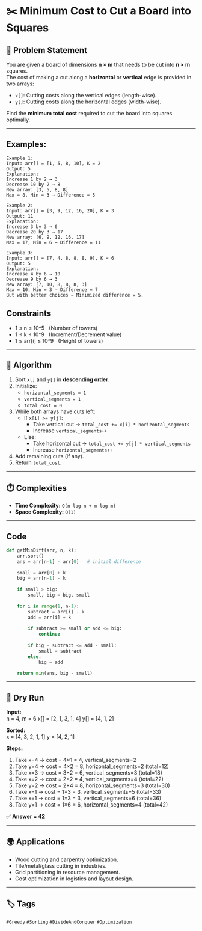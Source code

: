 # ✂️ Minimum Cost to Cut a Board into Squares

## 📌 Problem Statement  
You are given a board of dimensions **n × m** that needs to be cut into **n × m** squares.  
The cost of making a cut along a **horizontal** or **vertical** edge is provided in two arrays:  

- `x[]`: Cutting costs along the vertical edges (length-wise).  
- `y[]`: Cutting costs along the horizontal edges (width-wise).  

Find the **minimum total cost** required to cut the board into squares optimally.


---
## Examples:
```text
Example 1:
Input: arr[] = [1, 5, 8, 10], K = 2
Output: 5
Explanation:
Increase 1 by 2 → 3
Decrease 10 by 2 → 8
New array: [3, 5, 8, 8]
Max = 8, Min = 3 → Difference = 5

Example 2:
Input: arr[] = [3, 9, 12, 16, 20], K = 3
Output: 11
Explanation:
Increase 3 by 3 → 6
Decrease 20 by 3 → 17
New array: [6, 9, 12, 16, 17]
Max = 17, Min = 6 → Difference = 11

Example 3:
Input: arr[] = [7, 4, 8, 8, 8, 9], K = 6
Output: 5
Explanation:
Increase 4 by 6 → 10
Decrease 9 by 6 → 3
New array: [7, 10, 8, 8, 8, 3]
Max = 10, Min = 3 → Difference = 7
But with better choices → Minimized difference = 5.
```
## Constraints
- 1 ≤ n ≤ 10^5   (Number of towers)
- 1 ≤ k ≤ 10^9   (Increment/Decrement value)
- 1 ≤ arr[i] ≤ 10^9   (Height of towers)
---
## 🔑 Algorithm  
1. Sort `x[]` and `y[]` in **descending order**.  
2. Initialize:  
   - `horizontal_segments = 1`  
   - `vertical_segments = 1`  
   - `total_cost = 0`  
3. While both arrays have cuts left:  
   - If `x[i] >= y[j]`:  
     - Take vertical cut → `total_cost += x[i] * horizontal_segments`  
     - Increase `vertical_segments++`  
   - Else:  
     - Take horizontal cut → `total_cost += y[j] * vertical_segments`  
     - Increase `horizontal_segments++`  
4. Add remaining cuts (if any).  
5. Return `total_cost`.

---
## ⏱️ Complexities  
- **Time Complexity:** `O(n log n + m log m)`  
- **Space Complexity:** `O(1)`  

---
## Code
```python
def getMinDiff(arr, n, k):
    arr.sort()
    ans = arr[n-1] - arr[0]   # initial difference
    
    small = arr[0] + k
    big = arr[n-1] - k
    
    if small > big:
        small, big = big, small
    
    for i in range(1, n-1):
        subtract = arr[i] - k
        add = arr[i] + k
        
        if subtract >= small or add <= big:
            continue
        
        if big - subtract <= add - small:
            small = subtract
        else:
            big = add
    
    return min(ans, big - small)
```
---
## 🧮 Dry Run  
**Input:**  
n = 4, m = 6
x[] = [2, 1, 3, 1, 4]
y[] = [4, 1, 2]



**Sorted:**  
x = [4, 3, 2, 1, 1]
y = [4, 2, 1]


**Steps:**  
1. Take x=4 → cost = 4×1 = 4, vertical_segments=2  
2. Take y=4 → cost = 4×2 = 8, horizontal_segments=2 (total=12)  
3. Take x=3 → cost = 3×2 = 6, vertical_segments=3 (total=18)  
4. Take x=2 → cost = 2×2 = 4, vertical_segments=4 (total=22)  
5. Take y=2 → cost = 2×4 = 8, horizontal_segments=3 (total=30)  
6. Take x=1 → cost = 1×3 = 3, vertical_segments=5 (total=33)  
7. Take x=1 → cost = 1×3 = 3, vertical_segments=6 (total=36)  
8. Take y=1 → cost = 1×6 = 6, horizontal_segments=4 (total=42)  

✅ **Answer = 42**

---

## 🌍 Applications  
- Wood cutting and carpentry optimization.  
- Tile/metal/glass cutting in industries.  
- Grid partitioning in resource management.  
- Cost optimization in logistics and layout design.  

---

## 🏷️ Tags  
`#Greedy` `#Sorting` `#DivideAndConquer` `#Optimization`  
